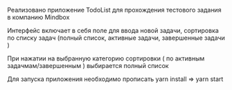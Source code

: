 Реализовано приложение TodoList для прохождения тестового задания в компанию Mindbox

Интерфейс включает в себя поле для ввода новой задачи, сортировка по списку задач (полный список, активные задачи, завершенные задачи )

При нажатии на выбранную категорию сортировки ( по активным задачмам/завершенным ) выбирается полный список

Для запуска приложения необходимо прописать yarn install => yarn start
